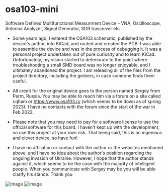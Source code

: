 # osa103-mini
Software Defined Multifunctional Measurment Device - VNA, Oscilloscope, Antenna Analyzer, Signal Generator, SDR trasceiver etc

- Some years ago, I entered the OSA103 schematic, published by the device's author, into KiCad, and routed and created the PCB. I was able to assemble the device and was in the process of debugging it. It was a personal project undertaken out of pure curiosity and to learn KiCad. Unfortunately, my vision started to deteriorate to the point where troubleshooting a small SMD board was no longer enjoyable, and I ultimately abandoned the project. I am releasing all of the files from the project directory, including the gerbers, in case someone finds them useful.

- All credit for the original device goes to the person named Sergey from Perm, Russia. You may be able to reach him via a forum on a site called cqham or https://www.osa103.ru (which seems to be down as of spring 2023).   I have no contacts with the forum since the start of the war in Feb 2022.  

- Please note that you may need to pay for a software license to use the official software for this board. I haven't kept up with the development, so use this project at your own risk. That being said, this is an ingenious and clever device, so have fun!

- I have no affiliation or contact with the author or the websites mentioned above, and I have no idea about the author's position regarding the ongoing invasion of Ukraine. However, I hope that the author stands against it, which seems to be the case with the majority of intelligent people. When you communicate with Sergey may be  you will be able clarify his stance.  Thank you


![image](https://user-images.githubusercontent.com/9923389/226468922-a2977f90-8f69-4f3c-8489-0aaaf793610a.png)
![image](https://user-images.githubusercontent.com/9923389/226469001-9b201d85-3ded-4831-af3b-04e93a315e16.png)


